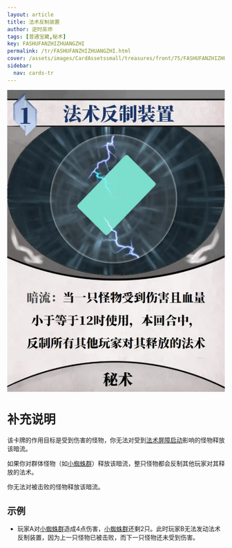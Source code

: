 ```yaml
---
layout: article
title: 法术反制装置
author: 逆时巫师
tags: [普通宝藏,秘术]
key: FASHUFANZHIZHUANGZHI
permalink: /tr/FASHUFANZHIZHUANGZHI.html
cover: /assets/images/CardAssetssmall/treasures/front/75/FASHUFANZHIZHUANGZHI.webp
sidebar:
  nav: cards-tr
---
```

![](/assets/images/CardAssets/treasures/front/75/FASHUFANZHIZHUANGZHI.webp)

# 补充说明



该卡牌的作用目标是受到伤害的怪物，你无法对受到[法术屏障启动](/tr/FASHUPINGZHANGQIDONG.html)影响的怪物释放该暗流。



如果你对群体怪物（如[小蜘蛛群](/ex/XIAOZHIZHUQUN.html)）释放该暗流，整只怪物都会反制其他玩家对其释放的法术。

你无法对被击败的怪物释放该暗流。


## 示例
* 玩家A对[小蜘蛛群](/ex/XIAOZHIZHUQUN.html)造成4点伤害，[小蜘蛛群](/ex/XIAOZHIZHUQUN.html)还剩2只。此时玩家B无法发动法术反制装置，因为上一只怪物已被击败，而下一只怪物还未受到伤害。